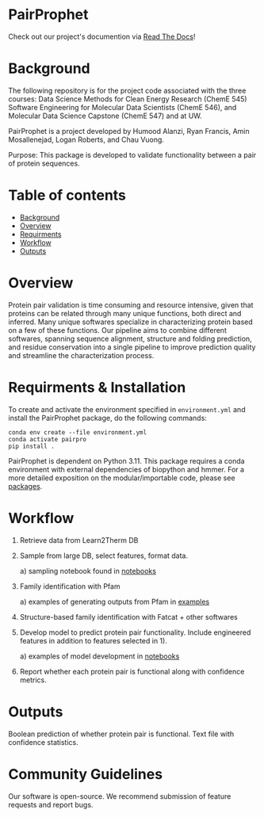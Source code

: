 # PairProphet
Check out our project's documention via [Read The Docs](https://pairprophet.readthedocs.io/)!

# Background

The following repository is for the project code associated with the three courses: Data Science Methods for Clean Energy Research (ChemE 545) Software Engineering for Molecular Data Scientists (ChemE 546), and Molecular Data Science Capstone (ChemE 547) and at UW.

PairProphet is a project developed by Humood Alanzi, Ryan Francis, Amin Mosallenejad, Logan Roberts, and Chau Vuong.

Purpose: This package is developed to validate functionality between a pair of protein sequences.

# Table of contents

- [Background](#background)
- [Overview](#overview)
- [Requirments](#requirments--installation)
- [Workflow](#workflow)
- [Outputs](#outputs)

# Overview

Protein pair validation is time consuming and resource intensive, given that proteins can be related through many unique functions, both direct and inferred. Many unique softwares specialize in characterizing protein based on a few of these functions. Our pipeline aims to combine different softwares, spanning sequence alignment, structure and folding prediction, and residue conservation into a single pipeline to improve prediction quality and streamline the characterization process.

# Requirments & Installation
To create and activate the environment specified in `environment.yml`
and install the PairProphet package, do the following commands:
```
conda env create --file environment.yml
conda activate pairpro
pip install .
```

PairProphet is dependent on Python 3.11.
This package requires a conda environment with external dependencies of biopython and hmmer.
For a more detailed exposition on the modular/importable code, please see [packages](./docs/package_components.md).


# Workflow

1) Retrieve data from Learn2Therm DB
2) Sample from large DB, select features, format data.

    a) sampling notebook found in [notebooks](./notebooks/)
3) Family identification with Pfam

    a) examples of generating outputs from Pfam in [examples](./examples/local_hmmer_example.ipynb)
4) Structure-based family identification with Fatcat + other softwares
5) Develop model to predict protein pair functionality. Include engineered features in addition to features selected in 1).

    a) examples of model development in [notebooks](./notebooks/)
6) Report whether each protein pair is functional along with confidence metrics.

# Outputs

Boolean prediction of whether protein pair is functional.
Text file with confidence statistics.

# Community Guidelines

Our software is open-source. We recommend submission of feature requests and report bugs.